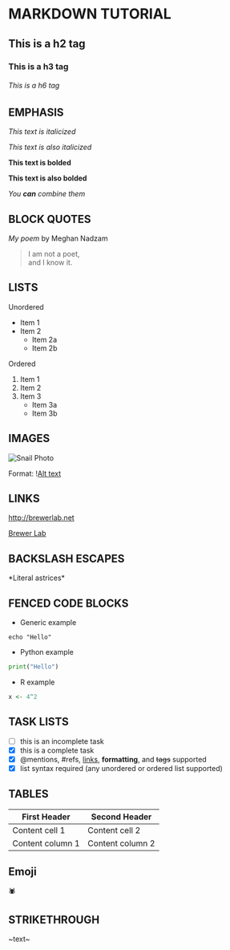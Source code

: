# MARKDOWN TUTORIAL

## This is a h2 tag

### This is a h3 tag

###### This is a h6 tag

## EMPHASIS

_This text is italicized_

*This text is also italicized*

**This text is bolded**

__This text is also bolded__

_You **can** combine them_ 

## BLOCK QUOTES

_My poem_ by Meghan Nadzam

>I am not a poet, \
>and I know it.

## LISTS

Unordered
* Item 1
* Item 2
	* Item 2a
	* Item 2b

Ordered
1. Item 1
2. Item 2
3. Item 3
	* Item 3a
	* Item 3b

## IMAGES

![Snail Photo](https://objects.liquidweb.services/images/202111/wayne_longbottom_inat_1637108224-61950d5a608e5.jpg)

Format: \![Alt text](url)

## LINKS

http://brewerlab.net

[Brewer Lab](http://brewerlab.net)

## BACKSLASH ESCAPES

\*Literal astrices\*

## FENCED CODE BLOCKS

* Generic example
```
echo "Hello"
```

* Python example

```python
print("Hello")
```

* R example

```r
x <- 4^2
```

## TASK LISTS

- [ ] this is an incomplete task
- [x] this is a complete task
- [x] @mentions, #refs, [links](), **formatting**, and <del>tags</del> supported
- [x] list syntax required (any unordered or ordered list supported)

## TABLES

First Header | Second Header
------------ | -------------
Content cell 1 | Content cell 2
Content column 1 | Content column 2

## Emoji

:spider:


## STRIKETHROUGH

~text~
